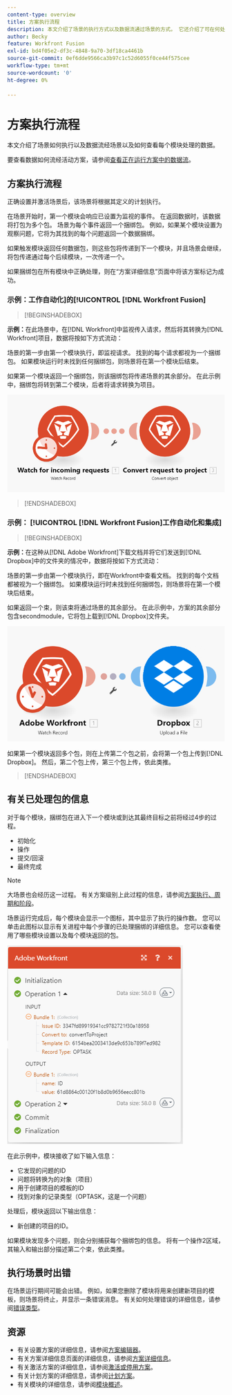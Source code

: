 ```yaml
---
content-type: overview
title: 方案执行流程
description: 本文介绍了场景的执行方式以及数据流通过场景的方式。 它还介绍了可在何处找到有关已处理数据的信息以及如何读取该信息。
author: Becky
feature: Workfront Fusion
exl-id: bd4f05e2-df3c-4848-9a70-3df18ca4461b
source-git-commit: 0ef6dde9566ca3b97c1c52d6055f0ce44f575cee
workflow-type: tm+mt
source-wordcount: '0'
ht-degree: 0%

---
```


# 方案执行流程

本文介绍了场景如何执行以及数据流经场景以及如何查看每个模块处理的数据。

要查看数据如何流经活动方案，请参阅[查看正在运行方案中的数据流](/help/workfront-fusion/manage-scenarios/view-scenario-data-flow.md)。

## 方案执行流程

正确设置并激活场景后，该场景将根据其定义的计划执行。

在场景开始时，第一个模块会响应已设置为监视的事件。 在返回数据时，该数据将打包为多个包。 场景为每个事件返回一个捆绑包。 例如，如果某个模块设置为观察问题，它将为其找到的每个问题返回一个数据捆绑。

如果触发模块返回任何数据包，则这些包将传递到下一个模块，并且场景会继续，将包传递通过每个后续模块，一次传递一个。

如果捆绑包在所有模块中正确处理，则在“方案详细信息”页面中将该方案标记为成功。

### 示例：工作自动化]的[!UICONTROL [!DNL Workfront Fusion]

>[!BEGINSHADEBOX]

**示例：**&#x200B;在此场景中，在[!DNL Workfront]中监视传入请求，然后将其转换为[!DNL Workfront]项目，数据将按如下方式流动：

场景的第一步由第一个模块执行，即监视请求。 找到的每个请求都视为一个捆绑包。 如果模块运行时未找到任何捆绑包，则场景将在第一个模块后结束。

如果第一个模块返回一个捆绑包，则该捆绑包将传递场景的其余部分。 在此示例中，捆绑包将转到第二个模块，后者将请求转换为项目。

![Workfront场景的执行流程](assets/example-execution-flow-wf-only.png)

>[!ENDSHADEBOX]

### 示例： [!UICONTROL [!DNL Workfront Fusion]工作自动化和集成]

>[!BEGINSHADEBOX]

**示例：**&#x200B;在这种从[!DNL Adobe Workfront]下载文档并将它们发送到[!DNL Dropbox]中的文件夹的情况中，数据将按如下方式流动：

场景的第一步由第一个模块执行，即在Workfront中查看文档。 找到的每个文档都被视为一个捆绑包。 如果模块运行时未找到任何捆绑包，则场景将在第一个模块后结束。

如果返回一个束，则该束将通过场景的其余部分。 在此示例中，方案的其余部分包含secondmodule，它将包上载到[!DNL Dropbox]文件夹。

![集成方案的执行流程](assets/example-execution-flow-wf-dropbox.png)

如果第一个模块返回多个包，则在上传第二个包之前，会将第一个包上传到[!DNL Dropbox]。 然后，第二个包上传，第三个包上传，依此类推。

>[!ENDSHADEBOX]

## 有关已处理包的信息

对于每个模块，捆绑包在进入下一个模块或到达其最终目标之前将经过4步的过程。

* 初始化
* 操作
* 提交/回滚
* 最终完成

>[!NOTE]
>
>大场景也会经历这一过程。 有关方案级别上此过程的信息，请参阅[方案执行、周期和阶段](/help/workfront-fusion/references/scenarios/scenario-execution-cycles-phases.md)。

场景运行完成后，每个模块会显示一个图标，其中显示了执行的操作数。 您可以单击此图标以显示有关进程中每个步骤的已处理捆绑的详细信息。 您可以查看使用了哪些模块设置以及每个模块返回的包。

![已处理的包](assets/Info-processed-bundles.png)

在此示例中，模块接收了如下输入信息：

* 它发现的问题的ID
* 问题将转换为的对象（项目）
* 用于创建项目的模板的ID
* 找到对象的记录类型（OPTASK，这是一个问题）

处理后，模块返回以下输出信息：

* 新创建的项目的ID。

如果模块发现多个问题，则会分别捕获每个捆绑包的信息。 将有一个操作2区域，其输入和输出部分描述第二个束，依此类推。

## 执行场景时出错

在场景运行期间可能会出错。 例如，如果您删除了模块将用来创建新项目的模板，则场景将终止，并显示一条错误消息。 有关如何处理错误的详细信息，请参阅[错误类型](/help/workfront-fusion/references/errors/error-processing.md)。

## 资源

* 有关设置方案的详细信息，请参阅[方案编辑器](/help/workfront-fusion/get-started-with-fusion/navigate-fusion/scenario-editor.md)。
* 有关方案详细信息页面的详细信息，请参阅[方案详细信息](/help/workfront-fusion/get-started-with-fusion/navigate-fusion/scenario-details.md)。
* 有关激活方案的详细信息，请参阅[激活或停用方案](/help/workfront-fusion/manage-scenarios/activate-deactivate-scenarios.md)。
* 有关计划方案的详细信息，请参阅[计划方案](/help/workfront-fusion/create-scenarios/config-scenarios-settings/schedule-a-scenario.md)。
* 有关模块的详细信息，请参阅[模块概述](/help/workfront-fusion/get-started-with-fusion/understand-fusion/module-overview.md)。
